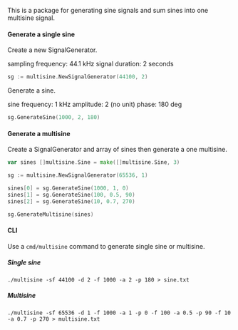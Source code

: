 This is a package for generating sine signals and sum sines into one multisine signal.

#### Generate a single sine

Create a new SignalGenerator.

sampling frequency: 44.1 kHz
signal duration: 2 seconds

```go
sg := multisine.NewSignalGenerator(44100, 2)
```

Generate a sine.

sine frequency: 1 kHz
amplitude: 2 (no unit)
phase: 180 deg
```go
sg.GenerateSine(1000, 2, 180)
```

#### Generate a multisine

Create a SignalGenerator and array of sines then generate a one multisine.
```go
var sines []multisine.Sine = make([]multisine.Sine, 3)

sg := multisine.NewSignalGenerator(65536, 1)

sines[0] = sg.GenerateSine(1000, 1, 0)
sines[1] = sg.GenerateSine(100, 0.5, 90)
sines[2] = sg.GenerateSine(10, 0.7, 270)

sg.GenerateMultisine(sines)
```

#### CLI

Use a ```cmd/multisine``` command to generate single sine or multisine.

##### Single sine
```
./multisine -sf 44100 -d 2 -f 1000 -a 2 -p 180 > sine.txt
```
##### Multisine
```
./multisine -sf 65536 -d 1 -f 1000 -a 1 -p 0 -f 100 -a 0.5 -p 90 -f 10 -a 0.7 -p 270 > multisine.txt
```